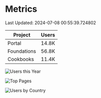 # Metrics 

Last Updated: 2024-07-08 00:55:39.724802

| Project | Users |
| ----- | ----- |
| Portal | 14.8K |
| Foundations | 56.8K |
| Cookbooks | 11.4K |

![Users this Year](metrics/thisyear.png)

![Top Pages](metrics/toppages.png)

![Users by Country](metrics/bycountry.png)

